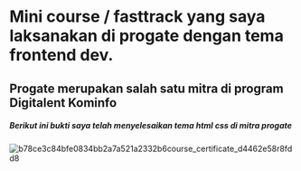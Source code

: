 # Mini course / fasttrack yang saya laksanakan di progate dengan tema frontend dev.
## Progate merupakan salah satu mitra di program Digitalent Kominfo
##### Berikut ini bukti saya telah menyelesaikan tema html css di mitra progate
![b78ce3c84bfe0834bb2a7a521a2332b6course_certificate_d4462e58r8fdd8](https://user-images.githubusercontent.com/75346686/157256592-793851f8-4c43-4814-818b-a504567cb54a.png)

